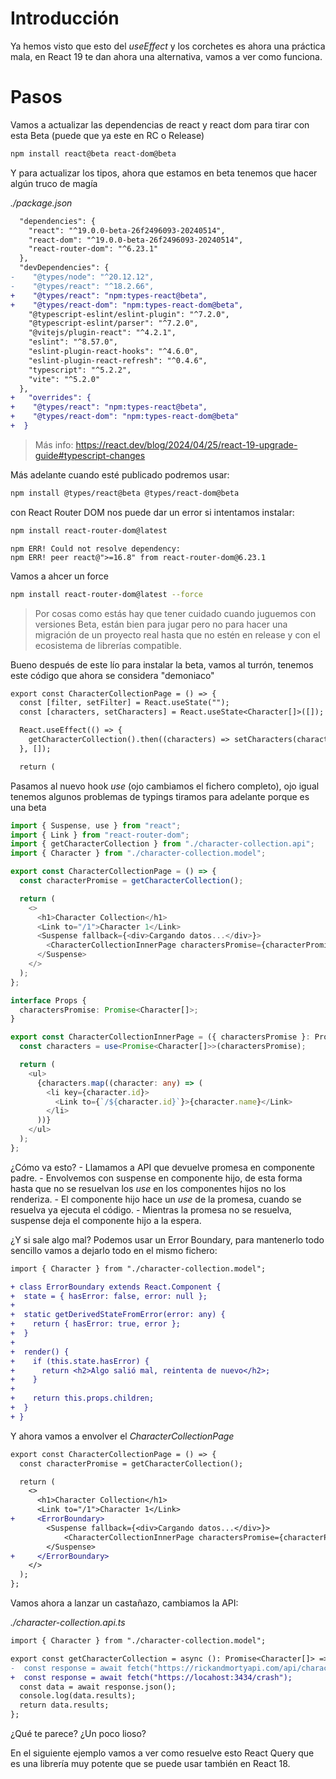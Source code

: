 # Introducción

Ya hemos visto que esto del _useEffect_ y los corchetes es ahora una práctica mala, en React 19 te dan ahora una alternativa, vamos a ver como funciona.

# Pasos

Vamos a actualizar las dependencias de react y react dom para tirar con esta Beta (puede que ya este en RC o Release)

```bash
npm install react@beta react-dom@beta
```

Y para actualizar los tipos, ahora que estamos en beta tenemos que hacer algún truco de magía

_./package.json_

```diff
  "dependencies": {
    "react": "^19.0.0-beta-26f2496093-20240514",
    "react-dom": "^19.0.0-beta-26f2496093-20240514",
    "react-router-dom": "^6.23.1"
  },
  "devDependencies": {
-    "@types/node": "^20.12.12",
-    "@types/react": "^18.2.66",
+    "@types/react": "npm:types-react@beta",
+    "@types/react-dom": "npm:types-react-dom@beta",
    "@typescript-eslint/eslint-plugin": "^7.2.0",
    "@typescript-eslint/parser": "^7.2.0",
    "@vitejs/plugin-react": "^4.2.1",
    "eslint": "^8.57.0",
    "eslint-plugin-react-hooks": "^4.6.0",
    "eslint-plugin-react-refresh": "^0.4.6",
    "typescript": "^5.2.2",
    "vite": "^5.2.0"
  },
+   "overrides": {
+    "@types/react": "npm:types-react@beta",
+    "@types/react-dom": "npm:types-react-dom@beta"
+  }

```

> Más info: https://react.dev/blog/2024/04/25/react-19-upgrade-guide#typescript-changes

Más adelante cuando esté publicado podremos usar:

```bash
npm install @types/react@beta @types/react-dom@beta
```

con React Router DOM nos puede dar un error si intentamos instalar:

```bash
npm install react-router-dom@latest
```

```
npm ERR! Could not resolve dependency:
npm ERR! peer react@">=16.8" from react-router-dom@6.23.1
```

Vamos a ahcer un force

```bash
npm install react-router-dom@latest --force
```

> Por cosas como estás hay que tener cuidado cuando juguemos con versiones Beta, están bien para jugar pero no para hacer una migración de un proyecto real hasta que no estén en release y con el ecosistema de librerías compatible.

Bueno después de este lío para instalar la beta, vamos al turrón, tenemos este código que ahora se considera "demoniaco"

```diff
export const CharacterCollectionPage = () => {
  const [filter, setFilter] = React.useState("");
  const [characters, setCharacters] = React.useState<Character[]>([]);

  React.useEffect(() => {
    getCharacterCollection().then((characters) => setCharacters(characters));
  }, []);

  return (
```

Pasamos al nuevo hook _use_ (ojo cambiamos el fichero completo), ojo igual tenemos algunos problemas de typings tiramos para adelante porque es una beta

```ts
import { Suspense, use } from "react";
import { Link } from "react-router-dom";
import { getCharacterCollection } from "./character-collection.api";
import { Character } from "./character-collection.model";

export const CharacterCollectionPage = () => {
  const characterPromise = getCharacterCollection();

  return (
    <>
      <h1>Character Collection</h1>
      <Link to="/1">Character 1</Link>
      <Suspense fallback={<div>Cargando datos...</div>}>
        <CharacterCollectionInnerPage charactersPromise={characterPromise} />
      </Suspense>
    </>
  );
};

interface Props {
  charactersPromise: Promise<Character[]>;
}

export const CharacterCollectionInnerPage = ({ charactersPromise }: Props) => {
  const characters = use<Promise<Character[]>>(charactersPromise);

  return (
    <ul>
      {characters.map((character: any) => (
        <li key={character.id}>
          <Link to={`/${character.id}`}>{character.name}</Link>
        </li>
      ))}
    </ul>
  );
};
```

¿Cómo va esto? - Llamamos a API que devuelve promesa en componente padre. - Envolvemos con suspense en componente hijo, de esta forma hasta que no se resuelvan los _use_ en los componentes hijos no los renderiza. - El componente hijo hace un _use_ de la promesa, cuando se resuelva ya ejecuta el código. - Mientras la promesa no se resuelva, suspense deja el componente hijo a la espera.

¿Y si sale algo mal? Podemos usar un Error Boundary, para mantenerlo todo sencillo vamos a dejarlo todo en el mismo fichero:

```diff
import { Character } from "./character-collection.model";

+ class ErrorBoundary extends React.Component {
+  state = { hasError: false, error: null };
+
+  static getDerivedStateFromError(error: any) {
+    return { hasError: true, error };
+  }
+
+  render() {
+    if (this.state.hasError) {
+      return <h2>Algo salió mal, reintenta de nuevo</h2>;
+    }
+
+    return this.props.children;
+  }
+ }
```

Y ahora vamos a envolver el _CharacterCollectionPage_

```diff
export const CharacterCollectionPage = () => {
  const characterPromise = getCharacterCollection();

  return (
    <>
      <h1>Character Collection</h1>
      <Link to="/1">Character 1</Link>
+     <ErrorBoundary>
        <Suspense fallback={<div>Cargando datos...</div>}>
            <CharacterCollectionInnerPage charactersPromise={characterPromise} />
        </Suspense>
+     </ErrorBoundary>
    </>
  );
};
```

Vamos ahora a lanzar un castañazo, cambiamos la API:

_./character-collection.api.ts_

```diff
import { Character } from "./character-collection.model";

export const getCharacterCollection = async (): Promise<Character[]> => {
-  const response = await fetch("https://rickandmortyapi.com/api/character");
+  const response = await fetch("https://locahost:3434/crash");
  const data = await response.json();
  console.log(data.results);
  return data.results;
};
```

¿Qué te parece? ¿Un poco lioso?

En el siguiente ejemplo vamos a ver como resuelve esto React Query que es una librería muy potente que se puede usar también en React 18.


